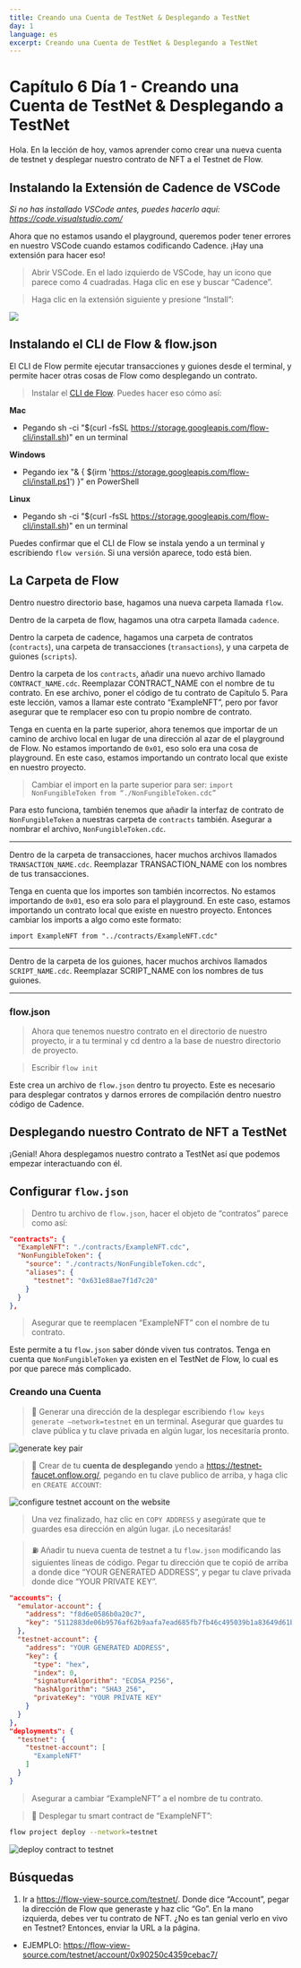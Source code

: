 ```yaml
---
title: Creando una Cuenta de TestNet & Desplegando a TestNet
day: 1
language: es
excerpt: Creando una Cuenta de TestNet & Desplegando a TestNet
---
```


# Capítulo 6 Día 1 - Creando una Cuenta de TestNet & Desplegando a TestNet

Hola. En la lección de hoy, vamos aprender como crear una nueva cuenta de testnet y desplegar nuestro contrato de NFT a el Testnet de Flow.

## Instalando la Extensión de Cadence de VSCode

_Si no has installado VSCode antes, puedes hacerlo aquí: https://code.visualstudio.com/_

Ahora que no estamos usando el playground, queremos poder tener errores en nuestro VSCode cuando estamos codificando Cadence. ¡Hay una extensión para hacer eso!

> Abrir VSCode. En el lado izquierdo de VSCode, hay un icono que parece como 4 cuadradas. Haga clic en ese y buscar “Cadence”.

> Haga clic en la extensión siguiente y presione “Install”:

<img src="https://github.com/emerald-dao/beginner-cadence-course/raw/main/images/cadence-vscode-extension.png" />

## Instalando el CLI de Flow & flow.json

El CLI de Flow permite ejecutar transacciones y guiones desde el terminal, y permite hacer otras cosas de Flow como desplegando un contrato.

> Instalar el [CLI de Flow](https://docs.onflow.org/flow-cli/install/). Puedes hacer eso cómo así:

**Mac**

- Pegando sh -ci "$(curl -fsSL https://storage.googleapis.com/flow-cli/install.sh)" en un terminal

**Windows**

- Pegando iex "& { $(irm 'https://storage.googleapis.com/flow-cli/install.ps1') }” en PowerShell

**Linux**

- Pegando sh -ci "$(curl -fsSL https://storage.googleapis.com/flow-cli/install.sh)" en un terminal

Puedes confirmar que el CLI de Flow se instala yendo a un terminal y escribiendo `flow versión`. Si una versión aparece, todo está bien.

## La Carpeta de Flow

Dentro nuestro directorio base, hagamos una nueva carpeta llamada `flow`.

Dentro de la carpeta de flow, hagamos una otra carpeta llamada `cadence`.

Dentro la carpeta de cadence, hagamos una carpeta de contratos (`contracts`), una carpeta de transacciones (`transactions`), y una carpeta de guiones (`scripts`).

Dentro la carpeta de los `contracts`, añadir una nuevo archivo llamado `CONTRACT_NAME.cdc`. Reemplazar CONTRACT_NAME con el nombre de tu contrato. En ese archivo, poner el código de tu contrato de Capítulo 5. Para este lección, vamos a llamar este contrato “ExampleNFT”, pero por favor asegurar que te remplacer eso con tu propio nombre de contrato.

Tenga en cuenta en la parte superior, ahora tenemos que importar de un camino de archivo local en lugar de una dirección al azar de el playground de Flow. No estamos importando de `0x01`, eso solo era una cosa de playground. En este caso, estamos importando un contrato local que existe en nuestro proyecto.

> Cambiar el import en la parte superior para ser: `import NonFungibleToken from “./NonFungibleToken.cdc”`

Para esto funciona, también tenemos que añadir la interfaz de contrato de `NonFungibleToken` a nuestras carpeta de `contracts` también. Asegurar a nombrar el archivo, `NonFungibleToken.cdc`.

---

Dentro de la carpeta de transacciones, hacer muchos archivos llamados `TRANSACTION_NAME.cdc`. Reemplazar TRANSACTION_NAME con los nombres de tus transacciones.

Tenga en cuenta que los importes son también incorrectos. No estamos importando de `0x01`, eso era solo para el playground. En este caso, estamos importando un contrato local que existe en nuestro proyecto. Entonces cambiar los imports a algo como este formato:

```cadence
import ExampleNFT from "../contracts/ExampleNFT.cdc"
```

---

Dentro de la carpeta de los guiones, hacer muchos archivos llamados `SCRIPT_NAME.cdc`. Reemplazar SCRIPT_NAME con los nombres de tus guiones.

---

### flow.json

> Ahora que tenemos nuestro contrato en el directorio de nuestro proyecto, ir a tu terminal y cd dentro a la base de nuestro directorio de proyecto.

> Escribir `flow init`

Este crea un archivo de `flow.json` dentro tu proyecto. Este es necesario para desplegar contratos y darnos errores de compilación dentro nuestro código de Cadence.

## Desplegando nuestro Contrato de NFT a TestNet

¡Genial! Ahora desplegamos nuestro contrato a TestNet así que podemos empezar interactuando con él.

## Configurar `flow.json`

> Dentro tu archivo de `flow.json`, hacer el objeto de “contratos” parece como así:

```json
"contracts": {
  "ExampleNFT": "./contracts/ExampleNFT.cdc",
  "NonFungibleToken": {
    "source": "./contracts/NonFungibleToken.cdc",
    "aliases": {
      "testnet": "0x631e88ae7f1d7c20"
    }
  }
},
```

> Asegurar que te reemplacen “ExampleNFT” con el nombre de tu contrato.

Este permite a tu `flow.json` saber dónde viven tus contratos. Tenga en cuenta que `NonFungibleToken` ya existen en el TestNet de Flow, lo cual es por que parece más complicado.

### Creando una Cuenta

> 🔐 Generar una dirección de la desplegar escribiendo `flow keys generate –network=testnet` en un terminal. Asegurar que guardes tu clave pública y tu clave privada en algún lugar, los necesitaría pronto.

<img src="https://i.imgur.com/HbF4C73.png" alt="generate key pair" />

> 👛 Crear de tu **cuenta de desplegando** yendo a https://testnet-faucet.onflow.org/, pegando en tu clave publico de arriba, y haga clic en `CREATE ACCOUNT`:

<img src="https://i.imgur.com/73OjT3K.png" alt="configure testnet account on the website" />

> Una vez finalizado, haz clic en `COPY ADDRESS` y asegúrate que te guardes esa dirección en algún lugar. ¡Lo necesitarás!

> ⛽️ Añadir tu nueva cuenta de testnet a tu `flow.json` modificando las siguientes líneas de código. Pegar tu dirección que te copió de arriba a donde dice “YOUR GENERATED ADDRESS”, y pegar tu clave privada donde dice “YOUR PRIVATE KEY”.

```json
"accounts": {
  "emulator-account": {
    "address": "f8d6e0586b0a20c7",
    "key": "5112883de06b9576af62b9aafa7ead685fb7fb46c495039b1a83649d61bff97c"
  },
  "testnet-account": {
    "address": "YOUR GENERATED ADDRESS",
    "key": {
      "type": "hex",
      "index": 0,
      "signatureAlgorithm": "ECDSA_P256",
      "hashAlgorithm": "SHA3_256",
      "privateKey": "YOUR PRIVATE KEY"
    }
  }
},
"deployments": {
  "testnet": {
    "testnet-account": [
      "ExampleNFT"
    ]
  }
}
```

> Asegurar a cambiar “ExampleNFT” a el nombre de tu contrato.

> 🚀 Desplegar tu smart contract de “ExampleNFT”:

```sh
flow project deploy --network=testnet
```

<img src="https://github.com/emerald-dao/beginner-cadence-course/raw/main/images/deploy-contract.png" alt="deploy contract to testnet" />

## Búsquedas

1. Ir a https://flow-view-source.com/testnet/. Donde dice “Account”, pegar la dirección de Flow que generaste y haz clic “Go”. En la mano izquierda, debes ver tu contrato de NFT. ¿No es tan genial verlo en vivo en Testnet? Entonces, enviar la URL a la página.

- EJEMPLO: https://flow-view-source.com/testnet/account/0x90250c4359cebac7/
